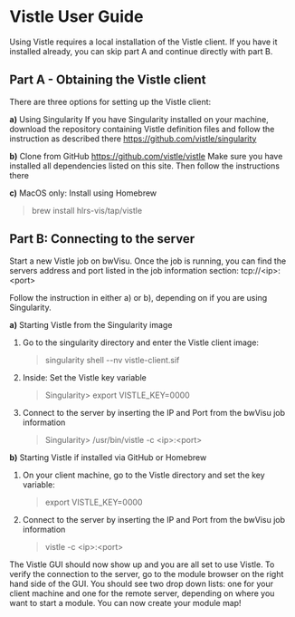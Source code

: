 # Vistle User Guide #

Using Vistle requires a local installation of the Vistle client. If you have it installed already, you can skip part A and continue directly with part B.

## Part A - Obtaining the Vistle client

There are three options for setting up the Vistle client:

**a)** Using Singularity
If you have Singularity installed on your machine, download the repository containing Vistle definition files and follow the instruction as described there 
https://github.com/vistle/singularity

**b)** Clone from GitHub
https://github.com/vistle/vistle
Make sure you have installed all dependencies listed on this site. Then follow the  instructions there

**c)** MacOS only: Install using Homebrew
> brew install hlrs-vis/tap/vistle

## Part B: Connecting to the server

Start a new Vistle job on bwVisu.
Once the job is running, you can find the servers address and port listed in the job information section:  tcp://\<ip\>:\<port\>

Follow the instruction in either a) or b), depending on if you are using Singularity.

**a)** Starting Vistle from the Singularity image
1.	Go to the singularity directory and enter the Vistle client image:
      > singularity shell --nv vistle-client.sif
2.	Inside: Set the Vistle key variable
      > Singularity> export VISTLE_KEY=0000
3.	Connect to the server by inserting the IP and Port from the bwVisu job information
      > Singularity> /usr/bin/vistle -c \<ip\>:\<port\>
      
**b)** Starting Vistle if installed via GitHub or Homebrew
1.  On your client machine, go to the Vistle directory and set the key variable:
      > export VISTLE_KEY=0000
2.	Connect to the server by inserting the IP and Port from the bwVisu job information
      > vistle -c \<ip\>:\<port\>

The Vistle GUI should now show up and you are all set to use Vistle. To verify the connection to the server, go to the module browser on the right hand side of the GUI. You should see two drop down lists: one for your client machine and one for the remote server, depending on where you want to start a module. You can now create your module map!